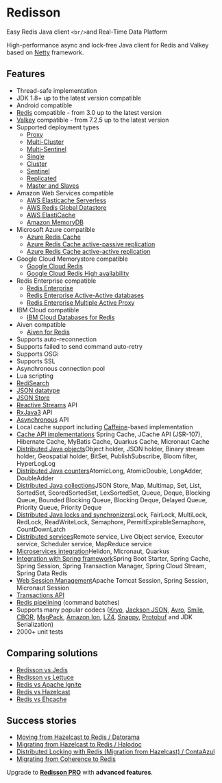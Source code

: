 # Redisson 

Easy Redis Java client `<br/>`and Real-Time Data Platform


High-performance async and lock-free Java client for Redis and Valkey based on [Netty](http://netty.io) framework.

## Features

* Thread-safe implementation
* JDK 1.8+ up to the latest version compatible
* Android compatible
* [Redis](https://redis.io) compatible - from 3.0 up to the latest version
* [Valkey](https://valkey.io) compatible - from 7.2.5 up to the latest version
* Supported deployment types
  * [Proxy](https://redisson.org/docs/configuration/#proxy-mode)
  * [Multi-Cluster](https://redisson.org/docs/configuration/#multi-cluster-mode)
  * [Multi-Sentinel](https://redisson.org/docs/configuration/#multi-sentinel-mode)
  * [Single](https://redisson.org/docs/configuration/#single-mode)
  * [Cluster](https://redisson.org/docs/configuration/#cluster-mode)
  * [Sentinel](https://redisson.org/docs/configuration/#sentinel-mode)
  * [Replicated](https://redisson.org/docs/configuration/#replicated-mode)
  * [Master and Slaves](https://redisson.org/docs/configuration/#master-slave-mode)
* Amazon Web Services compatible
  * [AWS Elasticache Serverless](https://aws.amazon.com/elasticache/features/#Serverless)
  * [AWS Redis Global Datastore](https://docs.aws.amazon.com/AmazonElastiCache/latest/red-ug/Redis-Global-Datastore.html)
  * [AWS ElastiCache](https://docs.aws.amazon.com/AmazonElastiCache/latest/red-ug/WhatIs.html)
  * [Amazon MemoryDB](https://aws.amazon.com/memorydb)
* Microsoft Azure compatible
  * [Azure Redis Cache](https://azure.microsoft.com/en-us/services/cache/)
  * [Azure Redis Cache active-passive replication](https://learn.microsoft.com/en-us/azure/azure-cache-for-redis/cache-how-to-geo-replication)
  * [Azure Redis Cache active-active replication](https://learn.microsoft.com/en-us/azure/azure-cache-for-redis/cache-how-to-active-geo-replication)
* Google Cloud Memorystore compatible
  * [Google Cloud Redis](https://cloud.google.com/memorystore/docs/redis/)
  * [Google Cloud Redis High availability](https://cloud.google.com/memorystore/docs/redis/high-availability)
* Redis Enterprise compatible
  * [Redis Enterprise](https://redis.com/redis-enterprise/)
  * [Redis Enterprise Active-Active databases](https://docs.redis.com/latest/rs/databases/active-active/get-started/)
  * [Redis Enterprise Multiple Active Proxy](https://docs.redis.com/latest/rs/databases/configure/proxy-policy/#about-multiple-active-proxy-support)
* IBM Cloud compatible
  * [IBM Cloud Databases for Redis](https://www.ibm.com/cloud/databases-for-redis)
* Aiven compatible
  * [Aiven for Redis](https://aiven.io/redis)
* Supports auto-reconnection
* Supports failed to send command auto-retry
* Supports OSGi
* Supports SSL
* Asynchronous connection pool
* Lua scripting
* [RediSearch](https://redisson.org/docs/data-and-services/services/#redisearch-service)
* [JSON datatype](https://redisson.org/docs/data-and-services/objects/#json-object-holder)
* [JSON Store](https://redisson.org/docs/data-and-services/collections/#json-store)
* [Reactive Streams](https://redisson.org/docs/api-models/#reactive-api) API
* [RxJava3](https://redisson.org/docs/api-models/#rxjava-api) API
* [Asynchronous](https://redisson.org/docs/api-models/#synchronous-and-asynchronous-api) API
* Local cache support including [Caffeine](https://github.com/ben-manes/caffeine)-based implementation
* [Cache API implementations](https://redisson.org/docs/cache-api-implementations)
  Spring Cache, JCache API (JSR-107), Hibernate Cache, MyBatis Cache, Quarkus Cache, Micronaut Cache
* [Distributed Java objects](https://redisson.org/docs/data-and-services/objects)Object holder, JSON holder, Binary stream holder, Geospatial holder, BitSet, PublishSubscribe, Bloom filter, HyperLogLog
* [Distributed Java counters](https://redisson.org/docs/data-and-services/counters)AtomicLong, AtomicDouble, LongAdder, DoubleAdder
* [Distributed Java collections](https://redisson.org/docs/data-and-services/collections)JSON Store, Map, Multimap, Set, List, SortedSet, ScoredSortedSet, LexSortedSet, Queue, Deque, Blocking Queue, Bounded Blocking Queue, Blocking Deque, Delayed Queue, Priority Queue, Priority Deque
* [Distributed Java locks and synchronizers](https://redisson.org/docs/data-and-services/locks-and-synchronizers)Lock, FairLock, MultiLock, RedLock, ReadWriteLock, Semaphore, PermitExpirableSemaphore, CountDownLatch
* [Distributed services](https://redisson.org/docs/data-and-services/services)Remote service, Live Object service, Executor service, Scheduler service, MapReduce service
* [Microservices integration](https://redisson.org/docs/microservices-integration)Helidon, Micronaut, Quarkus
* [Integration with Spring framework](https://redisson.org/docs/integration-with-spring)Spring Boot Starter, Spring Cache, Spring Session, Spring Transaction Manager, Spring Cloud Stream, Spring Data Redis
* [Web Session Management](https://redisson.org/docs/web-session-management)Apache Tomcat Session, Spring Session, Micronaut Session
* [Transactions API](https://redisson.org/docs/transactions)
* [Redis pipelining](https://redisson.org/docs/pipelining) (command batches)
* Supports many popular codecs ([Kryo](https://github.com/EsotericSoftware/kryo), [Jackson JSON](https://github.com/FasterXML/jackson), [Avro](http://avro.apache.org/), [Smile](http://wiki.fasterxml.com/SmileFormatSpec), [CBOR](http://cbor.io/), [MsgPack](http://msgpack.org/), [Amazon Ion](https://amzn.github.io/ion-docs/), [LZ4](https://github.com/jpountz/lz4-java), [Snappy](https://github.com/xerial/snappy-java), [Protobuf](https://github.com/protocolbuffers/protobuf) and JDK Serialization)
* 2000+ unit tests

## Comparing solutions

- [Redisson vs Jedis](https://redisson.org/feature-comparison-redisson-vs-jedis.html)
- [Redisson vs Lettuce](https://redisson.org/feature-comparison-redisson-vs-lettuce.html)
- [Redis vs Apache Ignite](https://redisson.org/feature-comparison-redis-vs-ignite.html)
- [Redis vs Hazelcast](https://redisson.org/feature-comparison-redis-vs-hazelcast.html)
- [Redis vs Ehcache](https://redisson.org/feature-comparison-redis-vs-ehcache.html)

## Success stories

- [Moving from Hazelcast to Redis  /  Datorama](https://engineering.datorama.com/moving-from-hazelcast-to-redis-b90a0769d1cb)
- [Migrating from Hazelcast to Redis  /  Halodoc](https://blogs.halodoc.io/why-and-how-we-move-from-hazelcast-to-redis-2/)
- [Distributed Locking with Redis (Migration from Hazelcast)  /  ContaAzul](https://carlosbecker.com/posts/distributed-locks-redis/)
- [Migrating from Coherence to Redis](https://www.youtube.com/watch?v=JF5R2ucKTEg)

Upgrade to __[Redisson PRO](https://redisson.pro)__ with **advanced features**.
